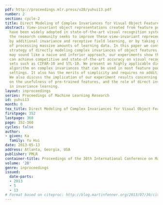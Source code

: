 ```yaml
---
pdf: http://proceedings.mlr.press/v28/yuhui13.pdf
number: 2
section: cycle-2
title: Direct Modeling of Complex Invariances for Visual Object Features
abstract: View-invariant object representations created from feature pooling networks
  have been widely adopted in state-of-the-art visual recognition systems. Recently,
  the research community seeks to improve these view-invariant representations further
  by additional invariance and receptive field learning, or by taking on the challenge
  of processing massive amounts of learning data. In this paper we consider an alternate
  strategy of directly modeling complex invariances of object features. While this
  may sound like a naive and inferior approach, our experiments show that this approach
  can achieve competitive and state-of-the-art accuracy on visual recognition data
  sets such as CIFAR-10 and STL-10. We present an highly applicable dictionary learning
  algorithm on complex invariances that can be used in most feature pooling network
  settings. It also has the merits of simplicity and requires no additional tuning.
  We also discuss the implication of our experiment results concerning recent observations
  on the usefulness of pre-trained features, and the role of direct invariance modeling
  in invariance learning.
layout: inproceedings
series: Proceedings of Machine Learning Research
id: yuhui13
month: 0
tex_title: Direct Modeling of Complex Invariances for Visual Object Features
firstpage: 352
lastpage: 360
page: 352-360
cycles: false
author:
- given: Ka
  family: Yu Hui
date: 2013-05-13
address: Atlanta, Georgia, USA
publisher: PMLR
container-title: Proceedings of the 30th International Conference on Machine Learning
volume: '28'
genre: inproceedings
issued:
  date-parts:
  - 2013
  - 5
  - 13
# Format based on citeproc: http://blog.martinfenner.org/2013/07/30/citeproc-yaml-for-bibliographies/
---
```

